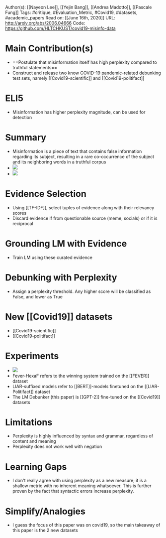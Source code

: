 Author(s): [[Nayeon Lee]], [[Yejin Bang]], [[Andrea Madotto]], [[Pascale Fung]]
Tags: #critique, #Evaluation_Metric, #Covid19, #datasets, #academic_papers
Read on: [[June 16th, 2020]]
URL: http://arxiv.org/abs/2006.04666
Code: https://github.com/HLTCHKUST/covid19-misinfo-data
# Main Contribution(s)
- ==Postulate that misinformation itself has high perplexity compared to truthful statements==
- Construct and release two know COVID-19 pandemic-related debunking test sets, namely [[Covid19-scientific]] and [[Covid19-politifact]]
# ELI5
- Misinformation has higher perplexity magnitude, can be used for detection
# Summary
- Misinformation is a piece of text that contains false information regarding its subject, resulting in a rare co-occurrence of the subject and its neighboring words in a truthful corpus
- ![](https://firebasestorage.googleapis.com/v0/b/firescript-577a2.appspot.com/o/imgs%2Fapp%2FPaperReadings%2FzhWdENDQr9.png?alt=media&token=31ce82c6-a0fe-4f20-86e4-2f6f06ed0851)
- ![](https://firebasestorage.googleapis.com/v0/b/firescript-577a2.appspot.com/o/imgs%2Fapp%2FPaperReadings%2FKCDugB7nlh.png?alt=media&token=8a81115d-ac79-43ad-b878-e72185b41654)
#  Evidence Selection
- Using [[TF-IDF]], select tuples of evidence along with their relevancy scores
- Discard evidence if from questionable source (meme, socials) or if it is reciprocal
#  Grounding LM with Evidence
- Train LM using these curated evidence
#  Debunking with Perplexity
- Assign a perplexity threshold. Any higher score will be classified as False, and lower as True 
#  New [[Covid19]] datasets
- [[Covid19-scientific]]
- [[Covid19-politifact]]
#  Experiments
- ![](https://firebasestorage.googleapis.com/v0/b/firescript-577a2.appspot.com/o/imgs%2Fapp%2FPaperReadings%2FbQZQJIxyv2.png?alt=media&token=a722bfb5-d895-41fd-8671-60e4a6151086)
- Fever-HexaF refers to the winning system trained on the [[FEVER]] dataset
- LIAR-suffixed models refer to [[BERT]]-models finetuned on the [[LIAR-Politifact]] dataset
- The LM Debunker (this paper) is [[GPT-2]] fine-tuned on the [[Covid19]] datasets
#  Limitations
- Perplexity is highly influenced by syntax and grammar, regardless of content and meaning
- Perplexity does not work well with negation
# Learning Gaps
- I don't really agree with using perplexity as a new measure; it is a shallow metric with no inherent meaning whatsoever. This is further proven by the fact that syntactic errors increase perplexity.
# Simplify/Analogies
- I guess the focus of this paper was on covid19, so the main takeaway of this paper is the 2 new datasets
